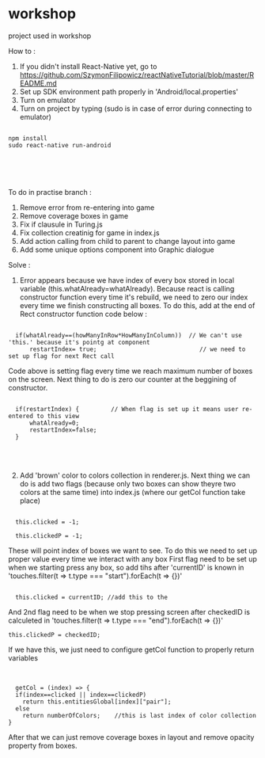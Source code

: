 # workshop
project used in workshop

How to :
1. If you didn't install React-Native yet, go to https://github.com/SzymonFilipowicz/reactNativeTutorial/blob/master/README.md
2. Set up SDK environment path properly in 'Android/local.properties'
3. Turn on emulator
4. Turn on project by typing (sudo is in case of error during connecting to emulator)
<pre><code>
npm install
sudo react-native run-android
</code></pre><br><br><br>

To do in practise branch :
1. Remove error from re-entering into game
2. Remove coverage boxes in game
3. Fix if clausule in Turing.js
4. Fix collection creatinig for game in index.js
5. Add action calling from child to parent to change layout into game
6. Add some unique options component into Graphic dialogue 

Solve :
1. Error appears because we have index of every box stored in local variable (this.whatAlready=whatAlready).
Because react is calling constructor function every time it's rebuild, we need to zero our index every time we finish constructing all boxes. To do this, add at the end of Rect constructor function code below :
<pre><code>
  if(whatAlready==(howManyInRow*HowManyInColumn))  // We can't use 'this.' because it's pointg at component
      restartIndex= true;                             // we need to set up flag for next Rect call
</code></pre>
Code above is setting flag every time we reach maximum number of boxes on the screen. Next thing to do is zero our counter at the beggining of constructor. 
<pre><code>
  if(restartIndex) {         // When flag is set up it means user re-entered to this view
      whatAlready=0;
      restartIndex=false;
  }
</code></pre><br><br>
2. Add 'brown' color to colors collection in renderer.js.
Next thing we can do is add two flags (because only two boxes can show theyre two colors at the same time) into index.js (where our getCol function take place)<br>
<pre><code>
  this.clicked = -1;                       <br />
  this.clickedP = -1;
</code></pre>

These will point index of boxes we want to see. To do this we need to set up proper value every time we interact with any box 
First flag need to be set up when we starting press any box, so add tihs after 'currentID' is known in
'touches.filter(t => t.type === "start").forEach(t => {})'<br />
<pre><code>
  this.clicked = currentID; //add this to the </code></pre>
And 2nd flag need to be when we stop pressing screen after checkedID is calculeted in 'touches.filter(t => t.type === "end").forEach(t => {})'<br />
<pre><code>this.clickedP = checkedID;</code></pre>
If we have this, we just need to configure getCol function to properly return variables <br /><br />
<pre><code>
  getCol = (index) => {
  if(index==clicked || index==clickedP)
    return this.entitiesGlobal[index]["pair"];
  else
    return numberOfColors;    //this is last index of color collection
}
</code></pre>
After that we can just remove coverage boxes in layout and remove opacity property from boxes. 
